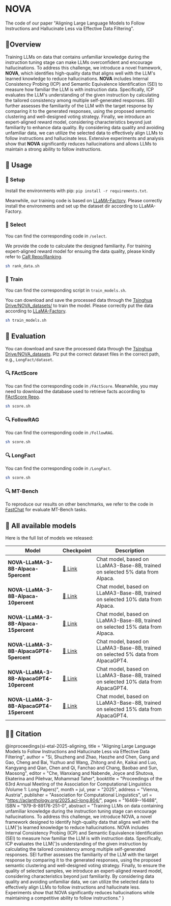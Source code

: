 # NOVA


The code of our paper "Aligning Large Language Models to Follow Instructions and Hallucinate Less via Effective Data Filtering".

## 🎇Overview

Training LLMs on data that contains unfamiliar knowledge during the instruction tuning stage can make LLMs overconfident and encourage hallucinations. To address this challenge, we introduce a novel framework, **NOVA**, which identifies high-quality data that aligns well with the LLM's learned knowledge to reduce hallucinations. **NOVA** includes Internal Consistency Probing (ICP) and Semantic Equivalence Identification (SEI) to measure how familiar the LLM is with instruction data. Specifically, ICP evaluates the LLM's understanding of the given instruction by calculating the tailored consistency among multiple self-generated responses. SEI further assesses the familiarity of the LLM with the target response by comparing it to the generated responses, using the proposed semantic clustering and well-designed voting strategy. Finally, we introduce an expert-aligned reward model, considering characteristics beyond just familiarity to enhance data quality. By considering data quality and avoiding unfamiliar data, we can utilize the selected data to effectively align LLMs to follow instructions and hallucinate less. Extensive experiments and analysis show that **NOVA** significantly reduces hallucinations and allows LLMs to maintain a strong ability to follow instructions.

## 🎯 Usage

### 🔎 Setup

Install the environments with pip: `pip install -r requirements.txt`. 

Meanwhile, our training code is based on [LLaMA-Factory](https://github.com/hiyouga/LLaMA-Factory). Please correctly install the environments and set up the dataset dir according to LLaMA-Factory.

### 📢 Select

You can find the corresponding code in `/select`. 

We provide the code to calculate the designed familiarity. For training expert-aligned reward model for ensuing the data quality, please kindly refer to [CaR Repo/Ranking](https://github.com/IronBeliever/CaR).

```sh
sh rank_data.sh
```


### 📢 Train

You can find the corresponding script in `train_models.sh`.

You can download and save the processed data through the [Tsinghua Drive/NOVA_datasets/](https://cloud.tsinghua.edu.cn/d/1f0a434da3314c8a9912/) to train the model. Please correctly put the data according to [LLaMA-Factory](https://github.com/hiyouga/LLaMA-Factory).

```sh
sh train_models.sh
```

## 🎲 Evaluation

You can download and save the processed data through the [Tsinghua Drive/NOVA_datasets](https://cloud.tsinghua.edu.cn/d/1f0a434da3314c8a9912/). Plz put the correct dataset files in the correct path, e.g., `LongFact/dataset`.

### 🔍 FActScore

You can find the corresponding code in `/FActScore`.  Meanwhile, you may need to download the database used to retrieve facts according to [FActScore Repo](https://github.com/shmsw25/FActScore).

```sh
sh score.sh
```

### 🔍 FollowRAG

You can find the corresponding code in `/FollowRAG`. 

```sh
sh score.sh
```

### 🔍 LongFact

You can find the corresponding code in `/LongFact`. 

```sh
sh score.sh
```

### 🔍 MT-Bench

To reproduce our results on other benchmarks, we refer to the code in [FastChat](https://github.com/lm-sys/FastChat/tree/main/fastchat/llm_judge) for evaluate MT-Bench tasks. 

## 🤖 All available models

Here is the full list of models we released:

| Model                                    | Checkpoint                                                         | Description                                                  |
| ---------------------------------------- | ------------------------------------------------------------ | ------------------------------------------------------------ |
| **NOVA-LLaMA-3-8B-Alpaca-5percent**      | [🤗 Link](https://huggingface.co/ssz1111/NOVA-LLaMA-3-8B-Alpaca-5percent) | Chat model, based on LLaMA3-Base-8B, trained on selected 5% data from Alpaca. |
| **NOVA-LLaMA-3-8B-Alpaca-10percent**     | [🤗 Link](https://huggingface.co/ssz1111/NOVA-LLaMA-3-8B-Alpaca-10percent) | Chat model, based on LLaMA3-Base-8B, trained on selected 10% data from Alpaca. |
| **NOVA-LLaMA-3-8B-Alpaca-15percent**     | [🤗 Link](https://huggingface.co/ssz1111/NOVA-LLaMA-3-8B-Alpaca-15percent) | Chat model, based on LLaMA3-Base-8B, trained on selected 15% data from Alpaca. |
| **NOVA-LLaMA-3-8B-AlpacaGPT4-5percent**  | [🤗 Link](https://huggingface.co/ssz1111/NOVA-LLaMA-3-8B-AlpacaGPT4-5percent) | Chat model, based on LLaMA3-Base-8B, trained on selected 5% data from AlpacaGPT4. |
| **NOVA-LLaMA-3-8B-AlpacaGPT4-10percent** | [🤗 Link](https://huggingface.co/ssz1111/NOVA-LLaMA-3-8B-AlpacaGPT4-10percent) | Chat model, based on LLaMA3-Base-8B, trained on selected 10% data from AlpacaGPT4. |
| **NOVA-LLaMA-3-8B-AlpacaGPT4-15percent** | [🤗 Link](https://huggingface.co/ssz1111/NOVA-LLaMA-3-8B-AlpacaGPT4-15percent) | Chat model, based on LLaMA3-Base-8B, trained on selected 15% data from AlpacaGPT4. |

## ✍🏻 Citation

@inproceedings{si-etal-2025-aligning,
    title = "Aligning Large Language Models to Follow Instructions and Hallucinate Less via Effective Data Filtering",
    author = "Si, Shuzheng and Zhao, Haozhe and Chen, Gang and Gao, Cheng and Bai, Yuzhuo and Wang, Zhitong and An, Kaikai and Luo, Kangyang and Qian, Chen and Qi, Fanchao and Chang, Baobao and Sun, Maosong",
    editor = "Che, Wanxiang and Nabende, Joyce and Shutova, Ekaterina and Pilehvar, Mohammad Taher",
    booktitle = "Proceedings of the 63rd Annual Meeting of the Association for Computational Linguistics (Volume 1: Long Papers)",
    month = jul,
    year = "2025",
    address = "Vienna, Austria",
    publisher = "Association for Computational Linguistics",
    url = "https://aclanthology.org/2025.acl-long.804/",
    pages = "16469--16488",
    ISBN = "979-8-89176-251-0",
    abstract = "Training LLMs on data containing unfamiliar knowledge during the instruction tuning stage can encourage hallucinations. To address this challenge, we introduce NOVA, a novel framework designed to identify high-quality data that aligns well with the LLM{'}s learned knowledge to reduce hallucinations. NOVA includes Internal Consistency Probing (ICP) and Semantic Equivalence Identification (SEI) to measure how familiar the LLM is with instruction data. Specifically, ICP evaluates the LLM{'}s understanding of the given instruction by calculating the tailored consistency among multiple self-generated responses. SEI further assesses the familiarity of the LLM with the target response by comparing it to the generated responses, using the proposed semantic clustering and well-designed voting strategy. Finally, to ensure the quality of selected samples, we introduce an expert-aligned reward model, considering characteristics beyond just familiarity. By considering data quality and avoiding unfamiliar data, we can utilize the selected data to effectively align LLMs to follow instructions and hallucinate less. Experiments show that NOVA significantly reduces hallucinations while maintaining a competitive ability to follow instructions."
}











